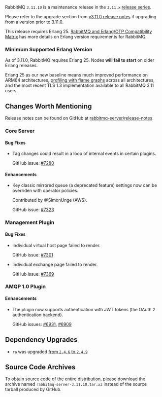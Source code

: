 RabbitMQ `3.11.10` is a maintenance release in the `3.11.x` [release series](https://www.rabbitmq.com/versions.html).

Please refer to the upgrade section from [v3.11.0 release notes](https://github.com/rabbitmq/rabbitmq-server/releases/tag/v3.11.0)
if upgrading from a version prior to 3.11.0.

This release requires Erlang 25.
[RabbitMQ and Erlang/OTP Compatibility Matrix](https://www.rabbitmq.com/which-erlang.html) has more details on
Erlang version requirements for RabbitMQ.


### Minimum Supported Erlang Version

As of 3.11.0, RabbitMQ requires Erlang 25. Nodes **will fail to start** on older Erlang releases.

Erlang 25 as our new baseline means much improved performance on ARM64 architectures, [profiling with flame graphs](https://blog.rabbitmq.com/posts/2022/05/flame-graphs/)
across all architectures, and the most recent TLS 1.3 implementation available to all RabbitMQ 3.11 users.


## Changes Worth Mentioning

Release notes can be found on GitHub at [rabbitmq-server/release-notes](https://github.com/rabbitmq/rabbitmq-server/tree/v3.11.x/release-notes).

### Core Server

#### Bug Fixes

 * Tag changes could result in a loop of internal events in certain plugins.

   GitHub issue: [#7280](https://github.com/rabbitmq/rabbitmq-server/pull/7280)

#### Enhancements

 * Key classic mirrored queue (a deprecated feature) settings now can be overriden with
   operator policies.

   Contributed by @SimonUnge (AWS).

   GitHub issue: [#7323](https://github.com/rabbitmq/rabbitmq-server/issues/7323)


### Management Plugin

#### Bug Fixes

 * Individual virtual host page failed to render.

   GitHub issue: [#7301](https://github.com/rabbitmq/rabbitmq-server/issues/7301)

 * Individual exchange page failed to render.

   GitHub issue: [#7369](https://github.com/rabbitmq/rabbitmq-server/issues/7369)


### AMQP 1.0 Plugin

#### Enhancements

 * The plugin now supports authentication with JWT tokens (the OAuth 2 authentication backend).

   GitHub issues: [#6931](https://github.com/rabbitmq/rabbitmq-server/pull/6931), [#6909](https://github.com/rabbitmq/rabbitmq-server/issues/6909)


## Dependency Upgrades

 * `ra` was upgraded [from `2.4.6` to `2.4.9`](https://github.com/rabbitmq/ra/releases)


## Source Code Archives

To obtain source code of the entire distribution, please download the archive named `rabbitmq-server-3.11.10.tar.xz`
instead of the source tarball produced by GitHub.
